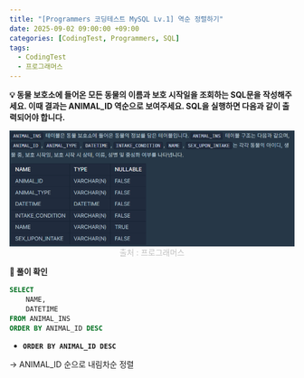 ```yaml
---
title: "[Programmers 코딩테스트 MySQL Lv.1] 역순 정렬하기"
date: 2025-09-02 09:00:00 +09:00
categories: [CodingTest, Programmers, SQL]
tags:
  - CodingTest
  - 프로그래머스
---
```


**💡 동물 보호소에 들어온 모든 동물의 이름과 보호 시작일을 조회하는 SQL문을 작성해주세요. 이때 결과는 ANIMAL_ID 역순으로 보여주세요. SQL을 실행하면 다음과 같이 출력되어야 합니다.**

<img src="/assets/img/CodingTest/SQL/2.png" align="center" alt="sql2">
<figcaption align="center" style="color:silver; font-size:10px margin-top:1px;">출처 : 프로그래머스</figcaption>

**📍 풀이 확인**

```sql
SELECT
    NAME,
    DATETIME
FROM ANIMAL_INS
ORDER BY ANIMAL_ID DESC
```

- **`ORDER BY ANIMAL_ID DESC`**

→ ANIMAL_ID 순으로 내림차순 정렬